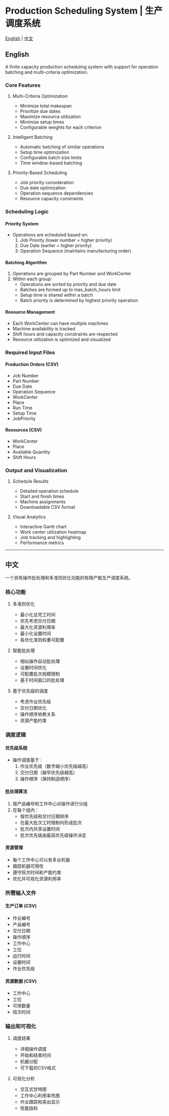 # Production Scheduling System | 生产调度系统

[English](#english) | [中文](#chinese)

<a name="english"></a>
## English

A finite capacity production scheduling system with support for operation batching and multi-criteria optimization.

### Core Features

1. Multi-Criteria Optimization
   - Minimize total makespan
   - Prioritize due dates
   - Maximize resource utilization
   - Minimize setup times
   - Configurable weights for each criterion

2. Intelligent Batching
   - Automatic batching of similar operations
   - Setup time optimization
   - Configurable batch size limits
   - Time window-based batching

3. Priority-Based Scheduling
   - Job priority consideration
   - Due date optimization
   - Operation sequence dependencies
   - Resource capacity constraints

### Scheduling Logic

#### Priority System
- Operations are scheduled based on:
  1. Job Priority (lower number = higher priority)
  2. Due Date (earlier = higher priority)
  3. Operation Sequence (maintains manufacturing order)

#### Batching Algorithm
1. Operations are grouped by Part Number and WorkCenter
2. Within each group:
   - Operations are sorted by priority and due date
   - Batches are formed up to max_batch_hours limit
   - Setup time is shared within a batch
   - Batch priority is determined by highest priority operation

#### Resource Management
- Each WorkCenter can have multiple machines
- Machine availability is tracked
- Shift hours and capacity constraints are respected
- Resource utilization is optimized and visualized

### Required Input Files

#### Production Orders (CSV)
- Job Number
- Part Number
- Due Date
- Operation Sequence
- WorkCenter
- Place
- Run Time
- Setup Time
- JobPriority

#### Resources (CSV)
- WorkCenter
- Place
- Available Quantity
- Shift Hours

### Output and Visualization
1. Schedule Results
   - Detailed operation schedule
   - Start and finish times
   - Machine assignments
   - Downloadable CSV format

2. Visual Analytics
   - Interactive Gantt chart
   - Work center utilization heatmap
   - Job tracking and highlighting
   - Performance metrics

---

<a name="chinese"></a>
## 中文

一个具有操作批处理和多准则优化功能的有限产能生产调度系统。

### 核心功能

1. 多准则优化
   - 最小化总完工时间
   - 优先考虑交付日期
   - 最大化资源利用率
   - 最小化设置时间
   - 各优化准则权重可配置

2. 智能批处理
   - 相似操作自动批处理
   - 设置时间优化
   - 可配置批次规模限制
   - 基于时间窗口的批处理

3. 基于优先级的调度
   - 考虑作业优先级
   - 交付日期优化
   - 操作顺序依赖关系
   - 资源产能约束

### 调度逻辑

#### 优先级系统
- 操作调度基于：
  1. 作业优先级（数字越小优先级越高）
  2. 交付日期（越早优先级越高）
  3. 操作顺序（保持制造顺序）

#### 批处理算法
1. 按产品编号和工作中心对操作进行分组
2. 在每个组内：
   - 按优先级和交付日期排序
   - 在最大批次工时限制内形成批次
   - 批次内共享设置时间
   - 批次优先级由最高优先级操作决定

#### 资源管理
- 每个工作中心可以有多台机器
- 跟踪机器可用性
- 遵守班次时间和产能约束
- 优化并可视化资源利用率

### 所需输入文件

#### 生产订单 (CSV)
- 作业编号
- 产品编号
- 交付日期
- 操作顺序
- 工作中心
- 工位
- 运行时间
- 设置时间
- 作业优先级

#### 资源数据 (CSV)
- 工作中心
- 工位
- 可用数量
- 班次时间

### 输出和可视化
1. 调度结果
   - 详细操作调度
   - 开始和结束时间
   - 机器分配
   - 可下载的CSV格式

2. 可视化分析
   - 交互式甘特图
   - 工作中心利用率热图
   - 作业跟踪和突出显示
   - 性能指标